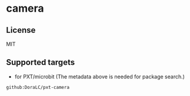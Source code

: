 # camera



## License

MIT

## Supported targets

* for PXT/microbit
(The metadata above is needed for package search.)

```package
github:DoraLC/pxt-camera
```
